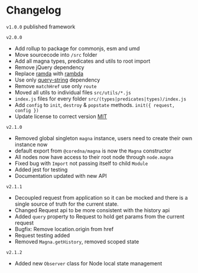 # Changelog

`v1.0.0`
published framework

`v2.0.0`
* Add rollup to package for commonjs, esm and umd
* Move sourcecode into `/src` folder
* Add all magna types, predicates and utils to root import
* Remove jQuery dependency
* Replace [ramda](https://github.com/ramda/ramda) with [rambda](https://github.com/selfrefactor/rambda)
* Use only [query-string](https://github.com/sindresorhus/query-string) dependency
* Remove `matchHref` use only `route`
* Moved all utils to individual files `src/utils/*.js`
* `index.js` files for every folder `src/(types|predicates|types)/index.js`
* Add `config` to `init`, `destroy` & `popstate` methods. `init({ request, config })`
* Update license to correct version [MIT](http://opensource.org/licenses/MIT)

`v2.1.0`
* Removed global singleton `magna` instance, users need to create their own instance now
* default export from `@coredna/magna` is now the `Magna` constructor
* All nodes now have access to their root node through `node.magna`
* Fixed bug with `Import` not passing itself to child `Module`
* Added jest for testing
* Documentation updated with new API

`v2.1.1`
* Decoupled request from application so it can be mocked and there is a single source of truth for the current state.
* Changed Request api to be more consistent with the history api
* Added `query` property to Request to hold get params from the current request
* Bugfix: Remove location.origin from href
* Request testing added
* Removed `Magna.getHistory`, removed scoped state

`v2.1.2`
* Added new `Observer` class for Node local state management
